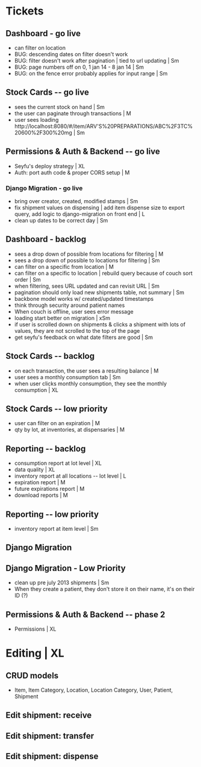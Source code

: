 # Tickets

## Dashboard - go live
* can filter on location
* BUG: descending dates on filter doesn't work
* BUG:  filter doesn't work after pagination | tied to url updating | Sm
* BUG: page numbers off on 0, 1 jan 14 - 8 jan 14 | Sm
* BUG: on the fence error probably applies for input range | Sm

## Stock Cards -- go live
* sees the current stock on hand | Sm
* the user can paginate through transactions | M
* user sees loading http://localhost:8080/#/item/ARV'S%20PREPARATIONS/ABC%2F3TC%20600%2F300%20mg | Sm

## Permissions & Auth & Backend -- go live
* Seyfu's deploy strategy | XL
* Auth: port auth code & proper CORS setup | M

### Django Migration - go live
* bring over creator, created, modified stamps | Sm
* fix shipment values on dispensing | add item dispense size to export query, add logic to django-migration on front end | L
* clean up dates to be correct day  | Sm

## Dashboard - backlog
* sees a drop down of possible from locations for filtering | M
* sees a drop down of possible to locations for filtering | Sm
* can filter on a specific from location | M
* can filter on a specific to location | rebuild query because of couch sort order | Sm
* when filtering, sees URL updated and can revisit URL | Sm
* pagination should only load new shipments table, not summary | Sm
* backbone model works w/ created/updated timestamps
* think through security around patient names
* When couch is offline, user sees error message
* loading start better on migration | xSm
* if user is scrolled down on shipments & clicks a shipment with lots of values, they are not scrolled to the top of the page
* get seyfu's feedback on what date filters are good | Sm

## Stock Cards -- backlog
* on each transaction, the user sees a resulting balance | M
* user sees a monthly consumption tab | Sm
* when user clicks monthly consumption, they see the monthly consumption | XL

## Stock Cards -- low priority
* user can filter on an expiration | M
* qty by lot, at inventories, at dispensaries | M

## Reporting -- backlog
* consumption report at lot level | XL
* data quality | XL
* inventory report at all locations -- lot level | L
* expiration report | M
* future expirations report | M
* download reports | M

## Reporting -- low priority
* inventory report at item level | Sm

## Django Migration

## Django Migration - Low Priority
* clean up pre july 2013 shipments | Sm
* When they create a patient, they don't store it on their name, it's on their ID (?)

## Permissions & Auth & Backend -- phase 2
* Permissions | XL

# Editing | XL
## CRUD models
* Item, Item Category, Location, Location Category, User, Patient, Shipment
## Edit shipment: receive
## Edit shipment: transfer
## Edit shipment: dispense
